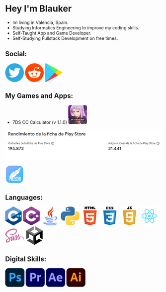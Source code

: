 # Hey I'm Blauker

* Im living in Valencia, Spain.
* Studying Informatics Engineering to improve my coding skills.
* Self-Taught App and Game Developer.
* Self-Studying Fullstack Development on free times.

## Social:
<a href="https://twitter.com/BlaukerDev"><code><img height="60" src="https://github.com/Blauker/Blauker/blob/main/Icons/twitterr.png?raw=true"></code></a> 
<a href="https://www.reddit.com/user/Giyuu_Blauker/"><code><img height="60" src="https://github.com/Blauker/Blauker/blob/main/Icons/reddit.png?raw=true"></code></a>
<a href="https://play.google.com/store/apps/dev?id=7706527853211406030&hl=es&gl=US"><code><img height="60" src="https://github.com/Blauker/Blauker/blob/main/Icons/google.png?raw=true"></code></a>

## My Games and Apps:
- 7DS CC Calculator (v 1.1.0)
<a href="https://play.google.com/store/apps/details?id=com.GiyuuDev.SevenDSCCCalculator&hl=es&gl=US"><code><img height="60" src="https://github.com/Blauker/Blauker/blob/main/Icons/7DSCCCalculator.webp?raw=true"></code></a>

![alt text](https://github.com/Blauker/Blauker/blob/main/Icons/7DSCCCalculatorStats.jpg?raw=true)

<a href="github.com/Blauker/Image-Feather"><code><img height="60" src="https://github.com/Blauker/Blauker/blob/main/Icons/ImageFeather.png?raw=true"></code></a> 

## Languages:
<code><img height="60" src="https://github.com/Blauker/Blauker/blob/main/Icons/cpp.png?raw=true"></code>
<code><img height="60" src="https://github.com/Blauker/Blauker/blob/main/Icons/csharp.png?raw=true"></code>
<code><img height="60" src="https://github.com/Blauker/Blauker/blob/main/Icons/java.png?raw=true"></code>
<code><img height="60" src="https://github.com/Blauker/Blauker/blob/main/Icons/python.png?raw=true"></code>
<code><img height="60" src="https://github.com/Blauker/Blauker/blob/main/Icons/html.png?raw=true"></code>
<code><img height="60" src="https://github.com/Blauker/Blauker/blob/main/Icons/css.png?raw=true"></code>
<code><img height="60" src="https://github.com/Blauker/Blauker/blob/main/Icons/js.png?raw=true"></code>
<code><img height="60" src="https://github.com/Blauker/Blauker/blob/main/Icons/react.png?raw=true"></code>
<code><img height="60" src="https://github.com/Blauker/Blauker/blob/main/Icons/sass.png?raw=true"></code>
<code><img height="60" src="https://github.com/Blauker/Blauker/blob/main/Icons/unity.png?raw=true"></code>


## Digital Skills:
<code><img height="60" src="https://github.com/Blauker/Blauker/blob/main/Icons/ps.png?raw=true"></code>
<code><img height="60" src="https://github.com/Blauker/Blauker/blob/main/Icons/premiere.png?raw=true"></code>
<code><img height="60" src="https://github.com/Blauker/Blauker/blob/main/Icons/ae.png?raw=true"></code>
<code><img height="60" src="https://github.com/Blauker/Blauker/blob/main/Icons/ai.png?raw=true"></code>

<!--
## Tools:
<code><img height="60" src="https://github.com/github/explore/blob/main/topics/photoshop/photoshop.png?raw=true"></code>
<code><img height="60" src="https://github.com/github/explore/blob/main/topics/django/django.png?raw=true"></code>
<code><img height="60" src="https://github.com/github/explore/blob/main/topics/bootstrap/bootstrap.png?raw=true"></code>
<code><img height="60" src="https://github.com/github/explore/blob/main/topics/docker/docker.png?raw=true"></code>
<code><img height="60" src="https://github.com/github/explore/blob/main/topics/git/git.png?raw=true"></code>
<code><img height="60" src="https://github.com/github/explore/blob/main/topics/terminal/terminal.png?raw=true"></code>
<code><img height="50" src="https://about.gitlab.com/images/ci/gitlab-ci-cd-logo_2x.png"></code>

## Projects
I’m currently working on new website for private Nostale servers. Also I offer help with setup and maintence websites.  
* <a href="https://atlagaming.eu/">https://atlagaming.eu/</a> Nostale private server (now is offline)
* <a href="https://ts.atlagaming.eu/">https://ts.atlagaming.eu/</a> Tool for Opennos (Nostale priv servers) to creating timespaces easier
* <a href="https://itempicker.atlagaming.eu/">https://itempicker.atlagaming.eu/</a> Itempicker with all Nostale Items (also with API for devs to use this icons easier)

and more ;-)


## Stats 
Not all because I work lots of in company git systems.

Top Languages       |  Wakatime
:-------------------------:|:-------------------------:
![](https://github-readme-stats.vercel.app/api/top-langs/?username=gorlikitsme&count_private=true&langs_count=7&hide=html&layout=compact)  |  [![](https://github-readme-stats.vercel.app/api/wakatime?username=gorlikitsme&layout=compact)](https://github.com/anuraghazra/github-readme-stats)
**GitHub Stats** |
![](https://github-readme-stats.vercel.app/api?username=gorlikitsme&count_private=true) | -->
